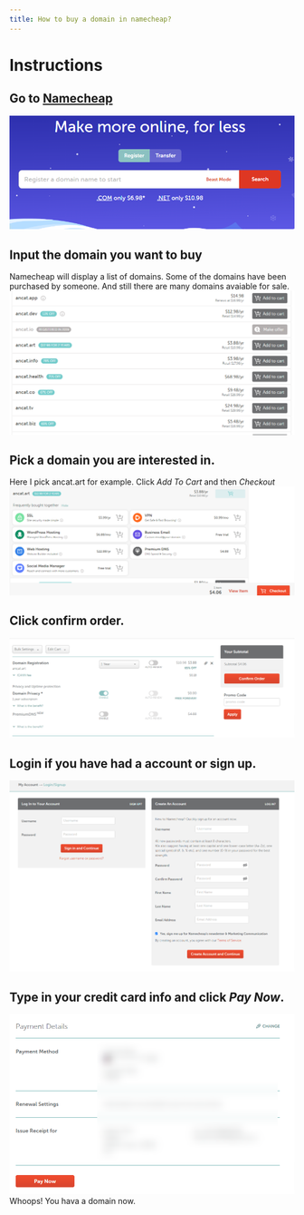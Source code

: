 ```yaml
---
title: How to buy a domain in namecheap?
---
```


# Instructions
## Go to [Namecheap](https://www.namecheap.com/)
![The home page of Namecheap](./images/namecheap.png)

## Input the domain you want to buy
Namecheap will display a list of domains. Some of the domains have been purchased by someone. And still there are many domains avaiable for sale.
![A list of domains](./images/ancat.png)

## Pick a domain you are interested in.
Here I pick ancat.art for example. Click *Add To Cart* and then *Checkout*
![Add to cart](./images/addToCart.png)

## Click confirm order.
![Confirm order](./images/confirmOrder.png)
## Login if you have had a account or sign up.
![Login](./images/login.png)

## Type in your credit card info and click *Pay Now*.
![Payment Info](./images/payment.png)
Whoops! You hava a domain now.

